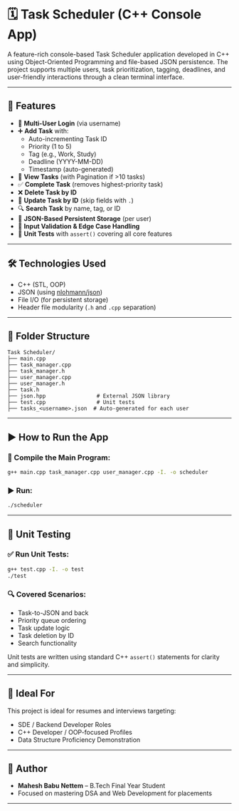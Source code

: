 # 🗓️ Task Scheduler (C++ Console App)

A feature-rich console-based Task Scheduler application developed in C++ using Object-Oriented Programming and file-based JSON persistence. The project supports multiple users, task prioritization, tagging, deadlines, and user-friendly interactions through a clean terminal interface.

---

## 🚀 Features

- 🔐 **Multi-User Login** (via username)
- ➕ **Add Task** with:
  - Auto-incrementing Task ID
  - Priority (1 to 5)
  - Tag (e.g., Work, Study)
  - Deadline (YYYY-MM-DD)
  - Timestamp (auto-generated)
- 📄 **View Tasks** (with Pagination if >10 tasks)
- ✅ **Complete Task** (removes highest-priority task)
- ❌ **Delete Task by ID**
- 🔁 **Update Task by ID** (skip fields with `.`)
- 🔍 **Search Task** by name, tag, or ID
- 💾 **JSON-Based Persistent Storage** (per user)
- 🔎 **Input Validation & Edge Case Handling**
- 🧪 **Unit Tests** with `assert()` covering all core features

---

## 🛠️ Technologies Used

- C++ (STL, OOP)
- JSON (using [nlohmann/json](https://github.com/nlohmann/json))
- File I/O (for persistent storage)
- Header file modularity (`.h` and `.cpp` separation)

---

## 📁 Folder Structure

```
Task Scheduler/
├── main.cpp
├── task_manager.cpp
├── task_manager.h
├── user_manager.cpp
├── user_manager.h
├── task.h
├── json.hpp                # External JSON library
├── test.cpp                # Unit tests
├── tasks_<username>.json  # Auto-generated for each user
```

---

## ▶️ How to Run the App

### 🧮 Compile the Main Program:
```bash
g++ main.cpp task_manager.cpp user_manager.cpp -I. -o scheduler
```

### ▶️ Run:
```bash
./scheduler
```

---

## 🧪 Unit Testing

### ✅ Run Unit Tests:
```bash
g++ test.cpp -I. -o test
./test
```

### 🔍 Covered Scenarios:
- Task-to-JSON and back
- Priority queue ordering
- Task update logic
- Task deletion by ID
- Search functionality

Unit tests are written using standard C++ `assert()` statements for clarity and simplicity.

---

## 💼 Ideal For

This project is ideal for resumes and interviews targeting:
- SDE / Backend Developer Roles
- C++ Developer / OOP-focused Profiles
- Data Structure Proficiency Demonstration

---

## 🧠 Author

- **Mahesh Babu Nettem** – B.Tech Final Year Student  
- Focused on mastering DSA and Web Development for placements

---

